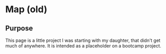 # Map (old)

## Purpose

This page is a little project I was starting with my daughter, that didn't get much of anywhere. It is intended as a placeholder on a bootcamp project.

